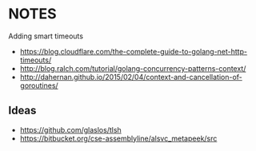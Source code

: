 NOTES
=====

Adding smart timeouts

 * https://blog.cloudflare.com/the-complete-guide-to-golang-net-http-timeouts/
 * http://blog.ralch.com/tutorial/golang-concurrency-patterns-context/
 * http://dahernan.github.io/2015/02/04/context-and-cancellation-of-goroutines/

Ideas
-----

- https://github.com/glaslos/tlsh
- https://bitbucket.org/cse-assemblyline/alsvc_metapeek/src  
